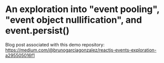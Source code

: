 # An exploration into "event pooling", "event object nullification", and event.persist()

Blog post associated with this demo repository: https://medium.com/@brunogarciagonzalez/reactjs-events-exploration-a295505016f1
